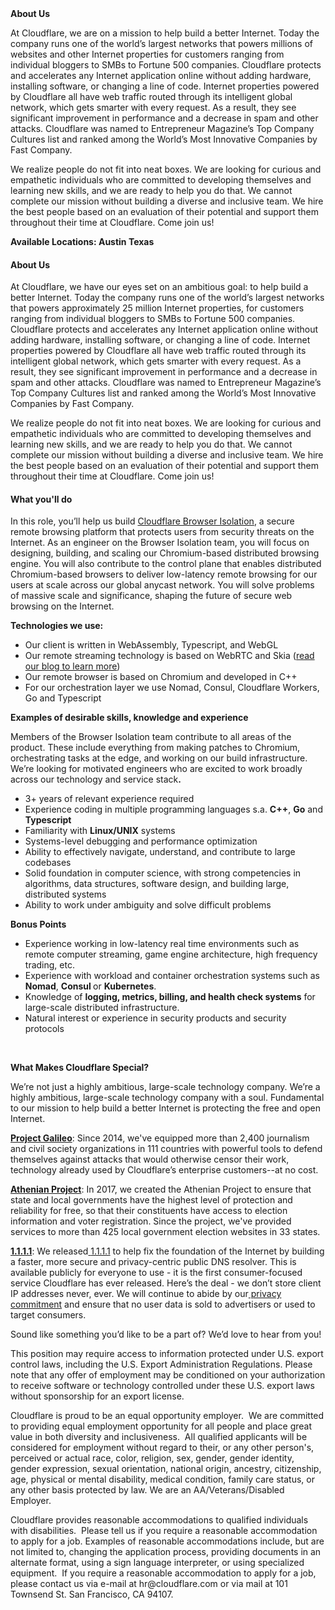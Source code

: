 <div class="content-intro">
	<div><strong>About Us</strong></div>
	<div>
		<p>At Cloudflare, we are on a mission to help build a better Internet. Today the company runs one of the world’s largest networks that powers millions of websites and other Internet properties for customers ranging from individual bloggers to SMBs to Fortune 500 companies. Cloudflare protects and accelerates any Internet application online without adding hardware, installing software, or changing a line of code. Internet properties powered by Cloudflare all have web traffic routed through its intelligent global network, which gets smarter with every request. As a result, they see significant improvement in performance and a decrease in spam and other attacks. Cloudflare was named to Entrepreneur Magazine’s Top Company Cultures list and ranked among the World’s Most Innovative Companies by Fast Company.&nbsp;</p>
		<p><span style="font-weight: 400;">We realize people do not fit into neat boxes. We are looking for curious and empathetic individuals who are committed to developing themselves and learning new skills, and we are ready to help you do that. We cannot complete our mission without building a diverse and inclusive team. We hire the best people based on an evaluation of their potential and support them throughout their time at Cloudflare. Come join us!&nbsp;</span></p>
	</div>
</div>
<p><strong>Available Locations: Austin Texas</strong></p>
<h4><strong>About Us</strong></h4>
<p>At Cloudflare, we have our eyes set on an ambitious goal: to help build a better Internet. Today the company runs one of the world’s largest networks that powers approximately 25 million Internet properties, for customers ranging from individual bloggers to SMBs to Fortune 500 companies. Cloudflare protects and accelerates any Internet application online without adding hardware, installing software, or changing a line of code. Internet properties powered by Cloudflare all have web traffic routed through its intelligent global network, which gets smarter with every request. As a result, they see significant improvement in performance and a decrease in spam and other attacks. Cloudflare was named to Entrepreneur Magazine’s Top Company Cultures list and ranked among the World’s Most Innovative Companies by Fast Company.&nbsp;</p>
<p>We realize people do not fit into neat boxes. We are looking for curious and empathetic individuals who are committed to developing themselves and learning new skills, and we are ready to help you do that. We cannot complete our mission without building a diverse and inclusive team. We hire the best people based on an evaluation of their potential and support them throughout their time at Cloudflare. Come join us!&nbsp;</p>
<h4><strong>What you'll do</strong></h4>
<p>In this role, you’ll help us build <a href="https://www.cloudflare.com/zero-trust/products/browser-isolation/">Cloudflare Browser Isolation</a>, a secure remote browsing platform that protects users from security threats on the Internet. As an engineer on the Browser Isolation team, you will focus on designing, building, and scaling our Chromium-based distributed browsing engine. You will also contribute to the control plane that enables distributed Chromium-based browsers to deliver low-latency remote browsing for our users at scale across our global anycast network. You will solve problems of massive scale and significance, shaping the future of secure web browsing on the Internet.</p>
<p><strong>Technologies we use:</strong></p>
<ul>
	<li>Our client is written in WebAssembly, Typescript, and WebGL</li>
	<li>Our remote streaming technology is based on WebRTC and Skia (<a href="https://blog.cloudflare.com/cloudflare-and-remote-browser-isolation/">read our blog to learn more</a>)</li>
	<li>Our remote browser is based on Chromium and developed in C++</li>
	<li>For our orchestration layer we use Nomad, Consul, Cloudflare Workers, Go and Typescript</li>
</ul>
<p><strong>Examples of desirable skills, knowledge and experience</strong></p>
<p>Members of the Browser Isolation team contribute to all areas of the product. These include everything from making patches to Chromium, orchestrating tasks at the edge, and working on our build infrastructure. We’re looking for motivated engineers who are excited to work broadly across our technology and service stack<strong>.</strong></p>
<ul>
	<li>3+ years of relevant experience required</li>
	<li>Experience coding in multiple programming languages s.a. <strong>C++</strong>, <strong>Go</strong> and <strong>Typescript</strong></li>
	<li>Familiarity with <strong>Linux/UNIX</strong> systems</li>
	<li>Systems-level debugging and performance optimization</li>
	<li>Ability to effectively navigate, understand, and contribute to large codebases</li>
	<li>Solid foundation in computer science, with strong competencies in algorithms, data structures, software design, and building large, distributed systems</li>
	<li>Ability to work under ambiguity and solve difficult problems</li>
</ul>
<p><strong>Bonus Points</strong></p>
<ul>
	<li>Experience working in low-latency real time environments such as remote computer streaming, game engine architecture, high frequency trading, etc.&nbsp;</li>
	<li>Experience with workload and container orchestration systems such as <strong>Nomad</strong>, <strong>Consul </strong>or <strong>Kubernetes</strong>.</li>
	<li>Knowledge of <strong>logging, metrics, billing, and health check systems</strong> for large-scale distributed infrastructure.</li>
	<li>Natural interest or experience in security products and security protocols</li>
</ul>
<p>&nbsp;</p>
<div class="content-conclusion">
	<p><strong>What Makes Cloudflare Special?</strong></p>
	<p><span style="font-weight: 400;">We’re not just a highly ambitious, large-scale technology company. We’re a highly ambitious, large-scale technology company with a soul. Fundamental to our mission to help build a better Internet is protecting the free and open Internet.</span></p>
	<p><a href="https://blog.cloudflare.com/protecting-free-expression-online/"><strong>Project Galileo</strong></a><span style="font-weight: 400;">: Since 2014, we've equipped more than 2,400 journalism and civil society organizations in 111 countries with powerful tools to defend themselves against attacks that would otherwise censor their work, technology already used by Cloudflare’s enterprise customers--at no cost.</span></p>
	<p><strong><a href="https://www.cloudflare.com/athenian/">Athenian Project</a></strong><span style="font-weight: 400;">: In 2017, we created the Athenian Project to ensure that state and local governments have the highest level of protection and reliability for free, so that their constituents have access to election information and voter registration. Since the project, we've provided services to more than 425 local government election websites in 33 states.</span></p>
	<p><a href="https://1.1.1.1/"><strong>1.1.1.1</strong></a><span style="font-weight: 400;">: We released</span><a href="https://1.1.1.1/"> <span style="font-weight: 400;">1.1.1.1</span></a><span style="font-weight: 400;"> to help fix the foundation of the Internet by building a faster, more secure and privacy-centric public DNS resolver. This is available publicly for everyone to use - it is the first consumer-focused service Cloudflare has ever released. Here’s the deal - we don’t store client IP addresses never, ever. We will continue to abide by our</span><a href="https://developers.cloudflare.com/1.1.1.1/privacy/public-dns-resolver"> privacy commitment</a><span style="font-weight: 400;"> and ensure that no user data is sold to advertisers or used to target consumers.</span></p>
	<p><span style="font-weight: 400;">Sound like something you’d like to be a part of? We’d love to hear from you!</span></p>
	<p><span style="font-weight: 400;">This position may require access to information protected under U.S. export control laws, including the U.S. Export Administration Regulations. Please note that any offer of employment may be conditioned on your authorization to receive software or technology controlled under these U.S. export laws without sponsorship for an export license.</span></p>
	<p><span style="font-weight: 400;">Cloudflare is proud to be an equal opportunity employer. &nbsp;We are committed to providing equal employment opportunity for all people and place great value in both diversity and inclusiveness. &nbsp;All qualified applicants will be considered for employment without regard to their, or any other person's, perceived or actual</span> <span style="font-weight: 400;">race, color, religion, sex, gender, gender identity, gender expression, sexual orientation, national origin, ancestry, citizenship, age, physical or mental disability, medical condition, family care status, or any other basis protected by law. </span><span style="font-weight: 400;">We are an AA/Veterans/Disabled Employer.</span></p>
	<p><span style="font-weight: 400;">Cloudflare provides reasonable accommodations to qualified individuals with disabilities. &nbsp;Please tell us if you require a reasonable accommodation to apply for a job. Examples of reasonable accommodations include, but are not limited to, changing the application process, providing documents in an alternate format, using a sign language interpreter, or using specialized equipment. &nbsp;If you require a reasonable accommodation to apply for a job, please contact us via e-mail at </span><span style="font-weight: 400;">hr@cloudflare.com</span><span style="font-weight: 400;"> or via mail at 101 Townsend St. San Francisco, CA 94107.</span></p>
</div>